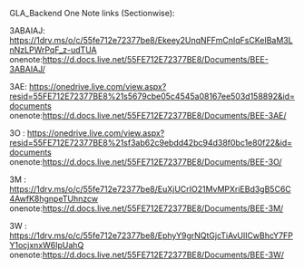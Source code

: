 GLA_Backend
One Note links (Sectionwise):

3ABAIAJ: https://1drv.ms/o/c/55fe712e72377be8/Ekeey2UnqNFFmCnIqFsCKeIBaM3LnNzLPWrPqF_z-udTUA
onenote:https://d.docs.live.net/55FE712E72377BE8/Documents/BEE-3ABAIAJ/


3AE: https://onedrive.live.com/view.aspx?resid=55FE712E72377BE8%21s5679cbe05c4545a08167ee503d158892&id=documents
onenote:https://d.docs.live.net/55FE712E72377BE8/Documents/BEE-3AE/


3O : https://onedrive.live.com/view.aspx?resid=55FE712E72377BE8%21sf3ab62c9ebdd42bc94d38f0bc1e80f22&id=documents
onenote:https://d.docs.live.net/55FE712E72377BE8/Documents/BEE-3O/


3M : https://1drv.ms/o/c/55fe712e72377be8/EuXjUCrIO21MvMPXriEBd3gB5C6C4AwfK8hgnpeTUhnzcw
onenote:https://d.docs.live.net/55FE712E72377BE8/Documents/BEE-3M/


3W : https://1drv.ms/o/c/55fe712e72377be8/EphyY9grNQtGjcTiAvUlICwBhcY7FPY1ocjxnxW6IpUahQ
onenote:https://d.docs.live.net/55FE712E72377BE8/Documents/BEE-3W/
